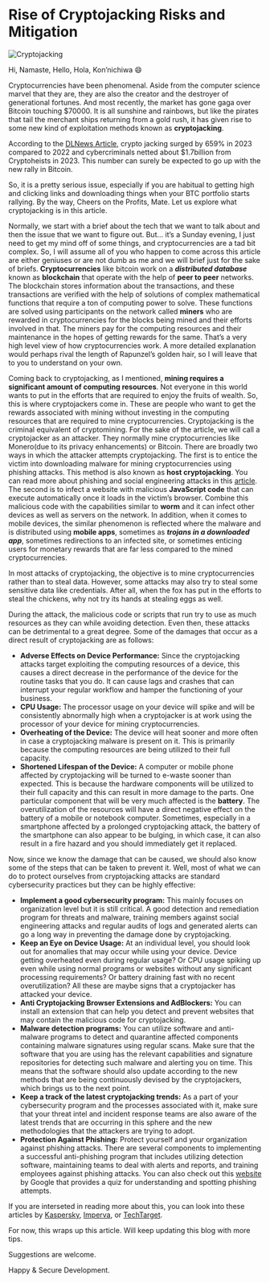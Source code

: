 # Rise of Cryptojacking Risks and Mitigation

![Cryptojacking](https://www.kaspersky.com/content/en-global/images/repository/isc/2021/what_is_cryptojacking_image1_710x400px_300dpi.jpg)

Hi, Namaste, Hello, Hola, Kon’nichiwa 😄

Cryptocurrencies have been phenomenal. Aside from the computer science marvel that they are, they are also the creator and the destroyer of generational fortunes. And most recently, the market has gone gaga over Bitcoin touching $70000. It is all sunshine and rainbows, but like the pirates that tail the merchant ships returning from a gold rush, it has given rise to some new kind of exploitation methods known as **cryptojacking**.

According to the [DLNews Article](https://www.dlnews.com/articles/defi/cryptojacking-surges-as-bitcoin-hits-record-high/), crypto jacking surged by 659% in 2023 compared to 2022 and cybercriminals netted about $1.7billion from Cryptoheists in 2023. This number can surely be expected to go up with the new rally in Bitcoin.

So, it is a pretty serious issue, especially if you are habitual to getting high and clicking links and downloading things when your BTC portfolio starts rallying. By the way, Cheers on the Profits, Mate. Let us explore what cryptojacking is in this article.

Normally, we start with a brief about the tech that we want to talk about and then the issue that we want to figure out. But… it’s a Sunday evening, I just need to get my mind off of some things, and cryptocurrencies are a tad bit complex. So, I will assume all of you who happen to come across this article are either geniuses or are not dumb as me and we will brief just for the sake of briefs. **Cryptocurrencies** like bitcoin work on a **_distributed database_** known as **blockchain** that operate with the help of **peer to peer** networks. The blockchain stores information about the transactions, and these transactions are verified with the help of solutions of complex mathematical functions that require a ton of computing power to solve. These functions are solved using participants on the network called **miners** who are rewarded in cryptocurrencies for the blocks being mined and their efforts involved in that. The miners pay for the computing resources and their maintenance in the hopes of getting rewards for the same. That’s a very high level view of how cryptocurrencies work. A more detailed explanation would perhaps rival the length of Rapunzel’s golden hair, so I will leave that to you to understand on your own.

Coming back to cryptojacking, as I mentioned, **mining requires a significant amount of computing resources**. Not everyone in this world wants to put in the efforts that are required to enjoy the fruits of wealth. So, this is where cryptojackers come in. These are people who want to get the rewards associated with mining without investing in the computing resources that are required to mine cryptocurrencies. Cryptojacking is the criminal equivalent of cryptomining. For the sake of the article, we will call a cryptojacker as an attacker. They normally mine cryptocurrencies like Monero(due to its privacy enhancements) or Bitcoin. There are broadly two ways in which the attacker attempts cryptojacking. The first is to entice the victim into downloading malware for mining cryptocurrencies using phishing attacks. This method is also known as **host cryptojacking**. You can read more about phishing and social engineering attacks in this [article](https://abhishekbhati4u.github.io/2022/12/05/social-engineering-assessments.html). The second is to infect a website with malicious **JavaScript code** that can execute automatically once it loads in the victim’s browser. Combine this malicious code with the capabilities similar to **worm** and it can infect other devices as well as servers on the network. 
In addition, when it comes to mobile devices, the similar phenomenon is reflected where the malware and is distributed using **mobile apps**, sometimes as **_trojans in a downloaded app_**, sometimes redirections to an infected site, or sometimes enticing users for monetary rewards that are far less compared to the mined cryptocurrencies.

In most attacks of cryptojacking, the objective is to mine cryptocurrencies rather than to steal data. However, some attacks may also try to steal some sensitive data like credentials. After all, when the fox has put in the efforts to steal the chickens, why not try its hands at stealing eggs as well.

During the attack, the malicious code or scripts that run try to use as much resources as they can while avoiding detection. Even then, these attacks can be detrimental to a great degree. Some of the damages that occur as a direct result of cryptojacking are as follows:
- **Adverse Effects on Device Performance:** Since the cryptojacking attacks target exploiting the computing resources of a device, this causes a direct decrease in the performance of the device for the routine tasks that you do. It can cause lags and crashes that can interrupt your regular workflow and hamper the functioning of your business.
- **CPU Usage:** The processor usage on your device will spike and will be consistently abnormally high when a cryptojacker is at work using the processor of your device for mining cryptocurrencies.
- **Overheating of the Device:** The device will heat sooner and more often in case a cryptojacking malware is present on it. This is primarily because the computing resources are being utilized to their full capacity.
- **Shortened Lifespan of the Device:** A computer or mobile phone affected by cryptojacking will be turned to e-waste sooner than expected. This is because the hardware components will be utilized to their full capacity and this can result in more damage to the parts. One particular component that will be very much affected is the **battery**. The overutilization of the resources will have a direct negative effect on the battery of a mobile or notebook computer. Sometimes, especially in a smartphone affected by a prolonged cryptojacking attack, the battery of the smartphone can also appear to be bulging, in which case, it can also result in a fire hazard and you should immediately get it replaced.

Now, since we know the damage that can be caused, we should also know some of the steps that can be taken to prevent it. Well, most of what we can do to protect ourselves from cryptojacking attacks are standard cybersecurity practices but they can be highly effective:

- **Implement a good cybersecurity program:** This mainly focuses on organization level but it is still critical. A good detection and remediation program for threats and malware, training members against social engineering attacks and regular audits of logs and generated alerts can go a long way in preventing the damage done by cryptojacking.
- **Keep an Eye on Device Usage:** At an individual level, you should look out for anomalies that may occur while using your device. Device getting overheated even during regular usage? Or CPU usage spiking up even while using normal programs or websites without any significant processing requirements? Or battery draining fast with no recent overutilization? All these are maybe signs that a cryptojacker has attacked your device.
- **Anti Cryptojacking Browser Extensions and AdBlockers:** You can install an extension that can help you detect and prevent websites that may contain the malicious code for cryptojacking.
- **Malware detection programs:** You can utilize software and anti-malware programs to detect and quarantine affected components containing malware signatures using regular scans. Make sure that the software that you are using has the relevant capabilities and signature repositories for detecting such malware and alerting you on time. This means that the software should also update according to the new methods that are being continuously devised by the cryptojackers, which brings us to the next point.
- **Keep a track of the latest cryptojacking trends:** As a part of your cybersecurity program and the processes associated with it, make sure that your threat intel and incident response teams are also aware of the latest trends that are occurring in this sphere and the new methodologies that the attackers are trying to adopt.
- **Protection Against Phishing:** Protect yourself and your organization against phishing attacks. There are several components to implementing a successful anti-phishing program that includes utilizing detection software, maintaining teams to deal with alerts and reports, and training employees against phishing attacks. You can also check out this [website](https://phishingquiz.withgoogle.com/) by Google that provides a quiz for understanding and spotting phishing attempts.

If you are interseted in reading more about this, you can look into these articles by [Kaspersky](https://www.kaspersky.com/resource-center/definitions/what-is-cryptojacking), [Imperva](https://www.imperva.com/learn/application-security/cryptojacking/), or [TechTarget](https://www.techtarget.com/whatis/definition/cryptojacking).

For now, this wraps up this article. Will keep updating this blog with more tips. 

Suggestions are welcome.

Happy & Secure Development.
